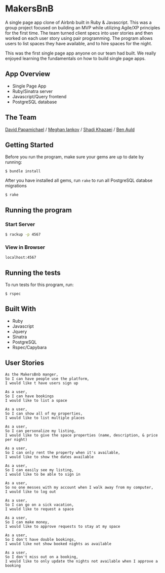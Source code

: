 # MakersBnB

A single page app clone of Airbnb built in Ruby & Javascript. This was a group project focused on building an MVP while utilizing Agile/XP principles for the first time. The team turned client specs into user stories and then worked on each user story using pair programming. The program allows users to list spaces they have available, and to hire spaces for the night.

This was the first single page app anyone on our team had built. We really enjoyed learning the fundamentals on how to build single page apps.

## App Overview

* Single Page App
* Ruby/Sinatra server
* Javascript/Query frontend
* PostgreSQL database

## The Team
[David Papamichael](https://github.com/davidpaps) / 
[Meghan Iankov](https://github.com/meghaniankov) / 
[Shadi Khazaei](https://github.com/shadz22) / 
[Ben Auld](https://github.com/Benauld)

## Getting Started
Before you run the program, make sure your gems are up to date by running:


```
$ bundle install
```

After you have installed all gems, run ```rake``` to run all PostgreSQL databse migrations

```
$ rake
```

## Running the program

### Start Server

```sh
$ rackup -p 4567
```

### View in Browser

```
localhost:4567
```

## Running the tests

To run tests for this program, run:

```
$ rspec
```

## Built With

* Ruby
* Javascript
* Jquery
* Sinatra
* PostgreSQL
* Rspec/Capybara

## User Stories

```
As the MakersBnb manger,
So I can have people use the platform,
I would like t have users sign up

As a user,
So I can have bookings
I would like to list a space

As a user,
So I can show all of my properties,
I would like to list multiple places

As a user,
So I can personalize my listing,
I would like to give the space properties (name, description, & price per night)

As a user,
So I can only rent the property when it's available,
I would like to show the dates available

As a user,
So I can easily see my listing,
I would like to be able to sign in

As a user,
So no one messes with my account when I walk away from my computer,
I would like to log out

As a user,
So I can go on a sick vacation,
I would like to request a space

As a user,
So I can make money,
I would like to approve requests to stay at my space

As a user,
So I don't have double bookings,
I would like not show booked nights as available

As a user,
So I don't miss out on a booking,
I would like to only update the nights not available when I approve a booking

```
